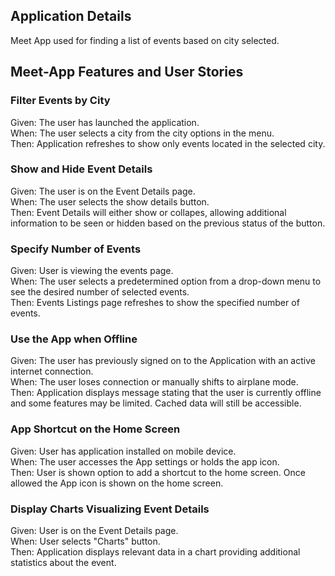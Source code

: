 ## Application Details

Meet App used for finding a list of events based on city selected.

## Meet-App Features and User Stories

### Filter Events by City

Given: The user has launched the application.<br>
When: The user selects a city from the city options in the menu.<br>
Then: Application refreshes to show only events located in the selected city.

### Show and Hide Event Details

Given: The user is on the Event Details page.<br>
When: The user selects the show details button.<br>
Then: Event Details will either show or collapes, allowing additional information to be seen or hidden based on the previous status of the button.

### Specify Number of Events

Given: User is viewing the events page.<br>
When: The user selects a predetermined option from a drop-down menu to see the desired number of selected events.<br>
Then: Events Listings page refreshes to show the specified number of events.

### Use the App when Offline

Given: The user has previously signed on to the Application with an active internet connection.<br>
When: The user loses connection or manually shifts to airplane mode.<br>
Then: Application displays message stating that the user is currently offline and some features may be limited. Cached data will still be accessible.

### App Shortcut on the Home Screen

Given: User has application installed on mobile device.<br>
When: The user accesses the App settings or holds the app icon.<br>
Then: User is shown option to add a shortcut to the home screen. Once allowed the App icon is shown on the home screen.

### Display Charts Visualizing Event Details

Given: User is on the Event Details page.<br>
When: User selects "Charts" button.<br>
Then: Application displays relevant data in a chart providing additional statistics about the event.